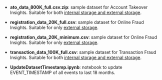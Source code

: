 - **ato_data_800K_full.csv.zip**: sample dataset for Account Takeover Insights. Suitable for both [internal storage and external storage](https://docs.aws.amazon.com/frauddetector/latest/ug/event-data-storage.html).

- **registration_data_20K_full.csv**: sample dataset for Online Fraud Insights. Suitable for only [external storage](https://docs.aws.amazon.com/frauddetector/latest/ug/event-data-storage.html).

- **registration_data_20K_minimum.csv**: sample dataset for Online Fraud Insights. Suitable for only [external storage](https://docs.aws.amazon.com/frauddetector/latest/ug/event-data-storage.html).

- **transaction_data_100K_full.csv**: sample dataset for Transaction Fraud Insights. Suitable for both [internal storage and external storage](https://docs.aws.amazon.com/frauddetector/latest/ug/event-data-storage.html). 

- **UpdateDatasetTimestamp.ipynb**: notebook to update EVENT_TIMESTAMP of all events to last 18 months. 

